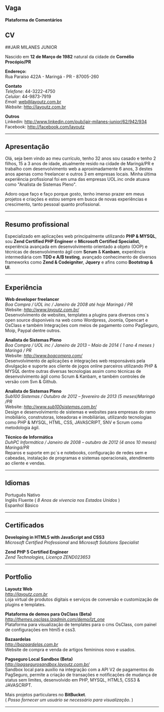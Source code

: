 Vaga
--------------------------------------------------------------------
**Plataforma de Comentários**

CV 
--------------------------------------------------------------------

##JAIR MILANES JUNIOR

Nascido em **12 de Março de 1982** natural da cidade de **Cornélio Procópio/PR**   
   
**Endereço:**    
Rua Paraíso 422A - Maringá - PR - 87005-260

**Contato**  
*Telefone*: 44-3222-4750    
*Celular*: 44-9873-7919    
*Email*: web@layoutz.com.br    
*Website*: http://layoutz.com.br

**Outros**   
Linkedin: http://www.linkedin.com/pub/jair-milanes-junior/62/942/934    
Facebook: http://facebook.com/layoutz


---------------------------------------------------------------------
Apresentação
---------------------------------------------------------------------
Olá, seja bem vindo ao meu currículo, tenho 32 anos sou casado e tenho
2 filhos, 15 a 3 anos de idade, atualmente resido na cidade de Maringá/PR
e trabalho com desenvolvimento web a aproximadamente 6 anos, 3 destes anos
apenas como freelancer e outros 3 em empresas locais.
Minha última experiência profissional foi em uma das empresas UOL.inc
onde atuava como "Analista de Sistemas Pleno".

Adoro oque faço e faço porque gosto, tenho imenso prazer em meus projetos 
e criações e estou sempre em busca de novas experiências e crescimento,
tanto pessoal quanto profissional.

---------------------------------------------------------------------
Resumo profissional
---------------------------------------------------------------------
Especializado em aplicações web principalmente utilizando **PHP & MYSQL**, sou **Zend Certified PHP Engineer** e **Microsoft Certified Specialist**, experiência avançada em desenvolvimento orientado a objeto (OOP) e técnicas de desenvolvimento ágil com **Scrum** & **Kanbam**, experiência intermediária com **TDD e A/B testing**, avançado conhecimento de diversos frameworks como **Zend & Codeigniter**, **Jquery** e afins como **Bootstrap & UI**.
   
     
---------------------------------------------------------------------
Experiência
---------------------------------------------------------------------
**Web developer freelancer**  
*Boa Compra / UOL inc / Janeiro de 2008 até hoje Maringá / PR*   
Website: *http://www.layoutz.com.br/*   
Desenvolvimento de websites, templates a plugins para diversos cms´s open source disponíveis na web como Wordpress, Joomla, Opencart e OsClass e também Integrações com meios de pagamento como PagSeguro, Moip, Paypal dentre outros.

**Analista de Sistemas Pleno**   
*Boa Compra / UOL inc / Janeiro de 2013 – Maio de 2014 ( 1 ano 4 meses ) Maringá / PR*   
Website: *http://www.boacompra.com/*   
Desenvolvimento de aplicações e integrações web responsáveis pela divulgação e suporte aos cliente de jogos online parceiros utilizando PHP & MYSQL dentre outras diversas tecnologias assim como técnicas de desenvolvimento ágil como Scrum & Kanbam, e também controles de versão com Svn & Github.

**Analista de Sistemas Pleno**   
*Sub100 Sistemas / Outubro de 2012 – fevereiro de 2013 (5 meses)Maringá /PR*   
Website: *http://www.sub100sistemas.com.br/*   
Design e desenvolvimento de sistemas e websites para empresas do ramo imobiliário, construtoras, loteadoras e imobiliárias, utilizando tecnologias como PHP & MYSQL, HTML, CSS, JAVASCRIPT, SNV e Scrum como metodologia ágil.

**Técnico de Informática**   
*DuhPC Informática / Janeiro de 2008 – outubro de 2012 (4 anos 10 meses) Maringá/PR*   
Reparos e suporte em pc´s e notebooks, configuração de redes sem e cabeadas, instalação de programas e sistemas operacionais, atendimento ao cliente e vendas.


---------------------------------------------------------------------
Idiomas
---------------------------------------------------------------------
Português Nativo   
Inglês Fluente ( *8 Anos de vivencia nos Estados Unidos* )    
Espanhol Básico

---------------------------------------------------------------------
Certificados
---------------------------------------------------------------------
**Developing in HTML5 with JavaScript and CSS3**   
*Microsoft Certified Professional* and *Microsoft Solutions Specialist*

**Zend PHP 5 Certified Engineer**    
*Zend Technologies, Licença ZEND023653*


---------------------------------------------------------------------
Portfolio
---------------------------------------------------------------------
**Layoutz Web**   
*http://layoutz.com.br*   
Loja virtual de produtos digitais e serviços de conversão e customização de plugins e templates.

**Plataforma de demos para OsClass (Beta)**      
*http://themes.osclass.lzadmin.com/demo/lzt_one*   
Plataforma para visualização de templates para o cms OsClass, com painel de configurações em html5 e css3.

**Bazaardelas**   
*http://bazaardelas.com.br*    
Website de compra e venda de artigos femininos novo e usados. 

**Pagseguro Local Sandbox (Beta)**    
*http://pagsegurosandbox.layoutz.com.br/*    
Sandbox local para auxilio na integração com a API V2 de pagamentos do PagSeguro, permite a criação de transações e notificações de mudança de status sem limites, desenvolvido em PHP, MYSQL, HTML5, CSS3 & JAVASCRIPT.


Mais projetos particulares no **BitBucket**.   
( *Posso fornecer um usuário se necessário para visualização*. )   


---------------------------------------------------------------------
